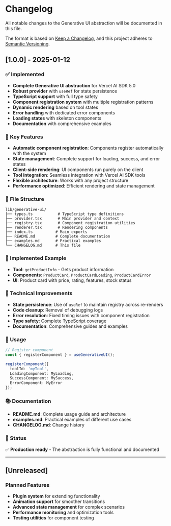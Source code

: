 # Changelog

All notable changes to the Generative UI abstraction will be documented in this file.

The format is based on [Keep a Changelog](https://keepachangelog.com/en/1.0.0/),
and this project adheres to [Semantic Versioning](https://semver.org/spec/v2.0.0.html).

## [1.0.0] - 2025-01-12

### ✅ Implemented

- **Complete Generative UI abstraction** for Vercel AI SDK 5.0
- **Robust provider** with `useRef` for state persistence
- **TypeScript support** with full type safety
- **Component registration system** with multiple registration patterns
- **Dynamic rendering** based on tool states
- **Error handling** with dedicated error components
- **Loading states** with skeleton components
- **Documentation** with comprehensive examples

### 🎯 Key Features

- **Automatic component registration**: Components register automatically with the system
- **State management**: Complete support for loading, success, and error states
- **Client-side rendering**: UI components run purely on the client
- **Tool integration**: Seamless integration with Vercel AI SDK tools
- **Flexible architecture**: Works with any project structure
- **Performance optimized**: Efficient rendering and state management

### 📁 File Structure

```
lib/generative-ui/
├── types.ts           # TypeScript type definitions
├── provider.tsx       # Main provider and context
├── registry.tsx       # Component registration utilities
├── renderer.tsx       # Rendering components
├── index.ts          # Main exports
├── README.md         # Complete documentation
├── examples.md       # Practical examples
└── CHANGELOG.md      # This file
```

### 🎨 Implemented Example

- **Tool**: `getProductInfo` - Gets product information
- **Components**: `ProductCard`, `ProductCardLoading`, `ProductCardError`
- **UI**: Product card with price, rating, features, stock status

### 🔧 Technical Improvements

- **State persistence**: Use of `useRef` to maintain registry across re-renders
- **Code cleanup**: Removal of debugging logs
- **Error resolution**: Fixed timing issues with component registration
- **Type safety**: Complete TypeScript coverage
- **Documentation**: Comprehensive guides and examples

### 🚀 Usage

```typescript
// Register component
const { registerComponent } = useGenerativeUI();

registerComponent({
  toolId: 'myTool',
  LoadingComponent: MyLoading,
  SuccessComponent: MySuccess,
  ErrorComponent: MyError
});
```

### 📚 Documentation

- **README.md**: Complete usage guide and architecture
- **examples.md**: Practical examples of different use cases
- **CHANGELOG.md**: Change history

### 🎉 Status

✅ **Production ready** - The abstraction is fully functional and documented

---

## [Unreleased]

### Planned Features

- **Plugin system** for extending functionality
- **Animation support** for smoother transitions
- **Advanced state management** for complex scenarios
- **Performance monitoring** and optimization tools
- **Testing utilities** for component testing
